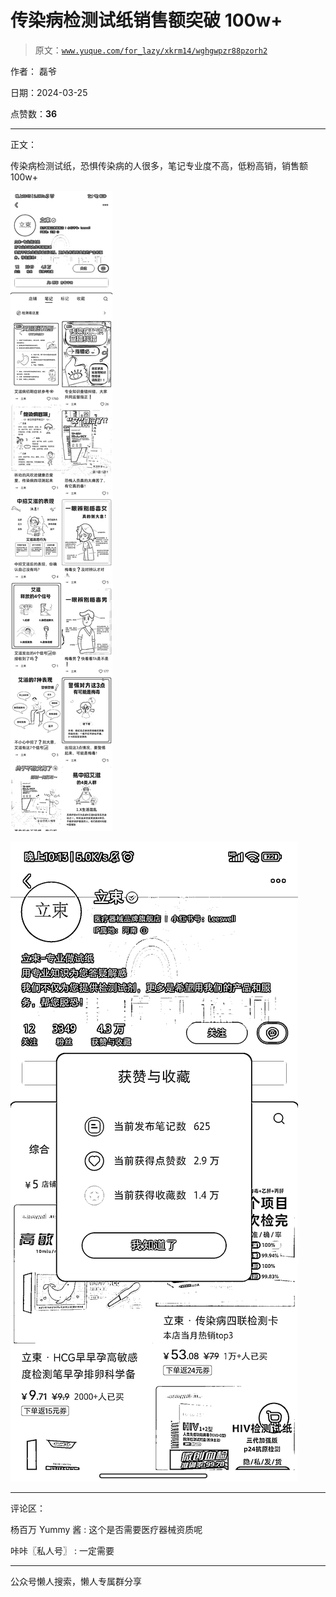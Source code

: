 # 传染病检测试纸销售额突破 100w+

> 原文：[`www.yuque.com/for_lazy/xkrm14/wghgwpzr88pzorh2`](https://www.yuque.com/for_lazy/xkrm14/wghgwpzr88pzorh2)

作者： 磊爷

日期：2024-03-25

点赞数：**36**

* * *

正文：

传染病检测试纸，恐惧传染病的人很多，笔记专业度不高，低粉高销，销售额 100w+

![](img/9f33814b54360a100d345702b618e193.png)

![](img/dae44ce059642ef85251617e1759507d.png)

* * *

评论区：

杨百万 Yummy 酱 : 这个是否需要医疗器械资质呢

咔咔〖私人号〗 : 一定需要

* * *

公众号懒人搜索，懒人专属群分享